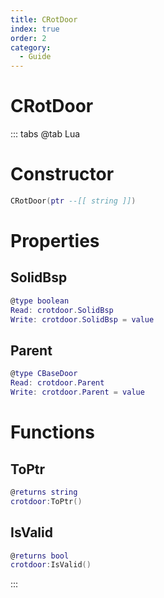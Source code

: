 ```yaml
---
title: CRotDoor
index: true
order: 2
category:
  - Guide
---
```


# CRotDoor

::: tabs
@tab Lua
# Constructor
```lua
CRotDoor(ptr --[[ string ]])
```
# Properties
## SolidBsp 
```lua
@type boolean
Read: crotdoor.SolidBsp
Write: crotdoor.SolidBsp = value
```
## Parent 
```lua
@type CBaseDoor
Read: crotdoor.Parent
Write: crotdoor.Parent = value
```
# Functions
## ToPtr
```lua
@returns string
crotdoor:ToPtr()
```
## IsValid
```lua
@returns bool
crotdoor:IsValid()
```

:::